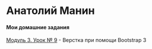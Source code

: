 

# Анатолий Манин

#### Мои домашние задания
[Модуль 3. Урок № 9](https://av-63.github.io/lesson_9/ "Готовое домашнее задание") - Верстка при помощи Bootstrap 3
